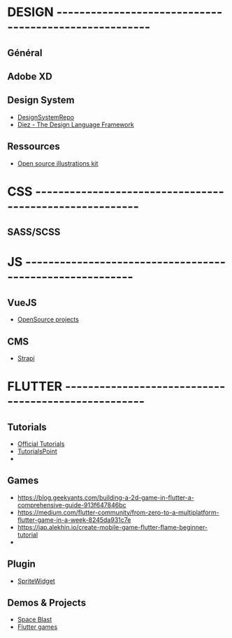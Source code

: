 # DESIGN ------------------------------------------------------

## Général

## Adobe XD

## Design System
- [DesignSystemRepo](https://designsystemsrepo.com/)
- [Diez - The Design Language Framework](https://diez.org/)

## Ressources
- [Open source illustrations kit](https://illlustrations.co/)

# CSS --------------------------------------------------------

## SASS/SCSS

# JS ---------------------------------------------------------

## VueJS
 - [OpenSource projects](https://flatlogic.com/blog/new-and-noteworthy-vue-js-open-source-projects-part-1/)

## CMS
- [Strapi](https://strapi.io/)

# FLUTTER ----------------------------------------------------

## Tutorials
- [Official Tutorials](https://flutter.dev/docs/reference/tutorials)
- [TutorialsPoint](https://www.tutorialspoint.com/flutter/index.htm)
- []()

## Games
- https://blog.geekyants.com/building-a-2d-game-in-flutter-a-comprehensive-guide-913f647846bc
- https://medium.com/flutter-community/from-zero-to-a-multiplatform-flutter-game-in-a-week-8245da931c7e
- https://jap.alekhin.io/create-mobile-game-flutter-flame-beginner-tutorial
- 

## Plugin
- [SpriteWidget](https://www.spritewidget.com/)

## Demos & Projects
- [Space Blast](https://github.com/spritewidget/spaceblast)
- [Flutter games](https://flutterawesome.com/tag/games/)
